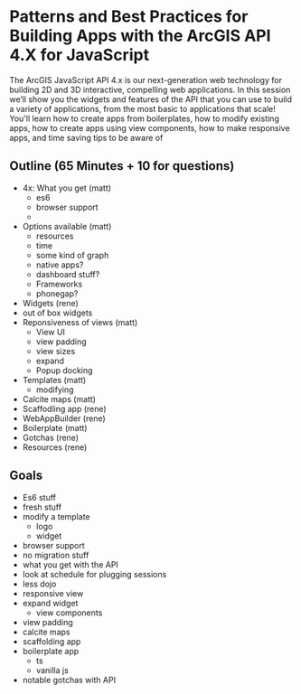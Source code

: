 
# Patterns and Best Practices for Building Apps with the ArcGIS API 4.X for JavaScript

The ArcGIS JavaScript API 4.x is our next-generation web technology for building 2D and 3D interactive, compelling web applications. In this session we’ll show you the widgets and features of the API that you can use to build a variety of applications, from the most basic to applications that scale! You'll learn how to create apps from boilerplates, how to modify existing apps, how to create apps using view components, how to make responsive apps, and time saving tips to be aware of

## Outline (65 Minutes + 10 for questions)

- 4x: What you get (matt)
  - es6
  - browser support
  -
- Options available (matt)
  - resources
  - time
  - some kind of graph
  - native apps?
  - dashboard stuff?
  - Frameworks
  - phonegap?
- Widgets (rene)
 - out of box widgets
- Reponsiveness of views (matt)
  - View UI
  - view padding
  - view sizes
  - expand
  - Popup docking
- Templates (matt)
  - modifying
- Calcite maps (matt)
- Scaffodling app (rene)
- WebAppBuilder (rene)
- Boilerplate (matt)
- Gotchas (rene)
- Resources (rene)

## Goals
- Es6 stuff
- fresh stuff
- modify a template
  - logo
  - widget
- browser support
- no migration stuff
- what you get with the API
- look at schedule for plugging sessions
- less dojo
- responsive view
- expand widget
  - view components
- view padding
- calcite maps
- scaffolding app
- boilerplate app
  - ts
  - vanilla js
- notable gotchas with API
